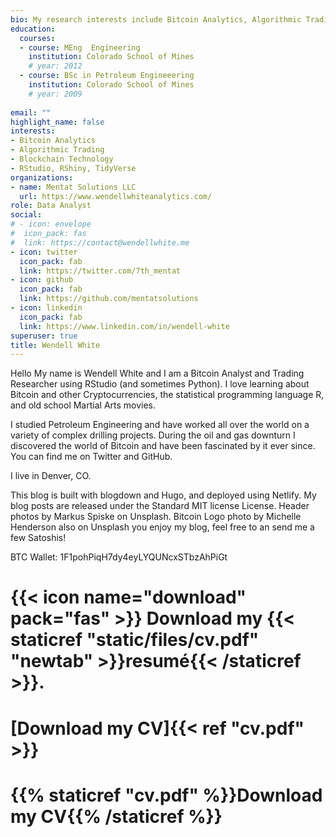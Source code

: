 ```yaml
---
bio: My research interests include Bitcoin Analytics, Algorithmic Trading Research, and Blockchain Technology.
education:
  courses:
  - course: MEng  Engineering
    institution: Colorado School of Mines
    # year: 2012
  - course: BSc in Petroleum Engineeering
    institution: Colorado School of Mines
    # year: 2009
  
email: ""
highlight_name: false
interests:
- Bitcoin Analytics
- Algorithmic Trading
- Blockchain Technology
- RStudio, RShiny, TidyVerse
organizations:
- name: Mentat Solutions LLC
  url: https://www.wendellwhiteanalytics.com/
role: Data Analyst
social:
# - icon: envelope
#  icon_pack: fas
#  link: https://contact@wendellwhite.me
- icon: twitter
  icon_pack: fab
  link: https://twitter.com/7th_mentat
- icon: github
  icon_pack: fab
  link: https://github.com/mentatsolutions
- icon: linkedin
  icon_pack: fab
  link: https://www.linkedin.com/in/wendell-white
superuser: true
title: Wendell White
---
```


Hello
My name is Wendell White and I am a Bitcoin Analyst and Trading Researcher using RStudio (and sometimes Python). I love learning about Bitcoin and other Cryptocurrencies, the statistical programming language R, and old school Martial Arts movies.

I studied Petroleum Engineering and have worked all over the world on a variety of complex drilling projects. During the oil and gas downturn I discovered the world of Bitcoin and have been fascinated by it ever since. You can find me on Twitter and GitHub.

I live in Denver, CO.

This blog is built with blogdown and Hugo, and deployed using Netlify. My blog posts are released under the Standard MIT license License. Header photos by Markus Spiske on Unsplash. Bitcoin Logo photo by Michelle Henderson also on Unsplash you enjoy my blog, feel free to an send me a few Satoshis! 

BTC Wallet: 1F1pohPiqH7dy4eyLYQUNcxSTbzAhPiGt

# {{< icon name="download" pack="fas" >}} Download my {{< staticref "static/files/cv.pdf" "newtab" >}}resumé{{< /staticref >}}.
# [Download my CV]{{< ref "cv.pdf" >}}
# {{% staticref "cv.pdf" %}}Download my CV{{% /staticref %}}
